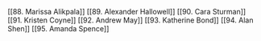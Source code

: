 [[88. Marissa Alikpala]] [[89. Alexander Hallowell]] [[90. Cara Sturman]] [[91. Kristen Coyne]] [[92. Andrew May]] [[93. Katherine Bond]] [[94. Alan Shen]] [[95. Amanda Spence]]